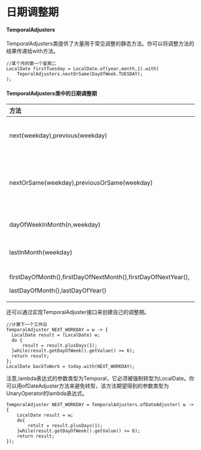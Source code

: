 # 日期调整期

#### TemporalAdjusters

TemporalAdjusters类提供了大量用于常见调整的静态方法。你可以将调整方法的结果传递给with方法。

```text
//某个月的第一个星期二
LocalDate firstTuesday = LocalDate.of(year,month,1).with(
    TeporalAdjusters.nextOrSame(DayOfWeek.TUESDAY);
);
```

#### TemporalAdjusters类中的日期调整期

<table>
  <thead>
    <tr>
      <th style="text-align:left">方法</th>
      <th style="text-align:left">描述</th>
    </tr>
  </thead>
  <tbody>
    <tr>
      <td style="text-align:left">next(weekday),previous(weekday)</td>
      <td style="text-align:left">下一个或上一个给定的星期日期</td>
    </tr>
    <tr>
      <td style="text-align:left">nextOrSame(weekday),previousOrSame(weekday)</td>
      <td style="text-align:left">从给定的星期开始的下一个或上一个给定的星期日期</td>
    </tr>
    <tr>
      <td style="text-align:left">dayOfWeekInMonth(n,weekday)</td>
      <td style="text-align:left">月份中的第n个wekkday</td>
    </tr>
    <tr>
      <td style="text-align:left">lastInMonth(weekday)</td>
      <td style="text-align:left">月份中的最后一个weekday</td>
    </tr>
    <tr>
      <td style="text-align:left">
        <p>firstDayOfMonth(),firstDayOfNextMonth(),firstDayOfNextYear(),</p>
        <p>lastDayOfMonth(),lastDayOfYear()</p>
      </td>
      <td style="text-align:left">方法名所描述的日期</td>
    </tr>
  </tbody>
</table>还可以通过实现TemporalAdjuster接口来创建自己的调整期。

```text
//计算下一个工作日
TemporalAdjuster NEXT_WORKDAY = w -> {
  LocalDate result = (LocalDate) w;
  do {
      result = result.plusDays(1);
  }while(result.getDayOfWeek().getValue() >= 6);
  return result;
};
LocalDate backToWork = today.with(NEXT_WORKDAY);
```

注意,lambda表达式的参数类型为Temporal，它必须被强制转型为LocalDate。你可以用ofDateAdjuster方法来避免转型，该方法期望得到的参数类型为UnaryOperator的lambda表达式。

```text
TemporalAdjuster NEXT_WORKDAY = TemporalAdjusters.ofDateAdjuster( w -> {
    LocalDate result = w;
    do{
        retult = result.plusDays(1);
    }while(result.getDayOfWeek().getValue() >= 6);
    return result;
});
```

